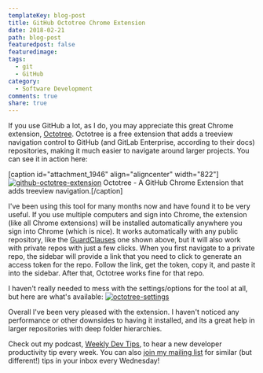 ```yaml
---
templateKey: blog-post
title: GitHub Octotree Chrome Extension
date: 2018-02-21
path: blog-post
featuredpost: false
featuredimage:
tags:
  - git 
  - GitHub
category:
  - Software Development
comments: true
share: true
---
```


If you use GitHub a lot, as I do, you may appreciate this great Chrome extension, [Octotree](https://chrome.google.com/webstore/detail/octotree/bkhaagjahfmjljalopjnoealnfndnagc?hl=en-US). Octotree is a free extension that adds a treeview navigation control to GitHub (and GitLab Enterprise, according to their docs) repositories, making it much easier to navigate around larger projects. You can see it in action here:

\[caption id="attachment\_1946" align="aligncenter" width="822"\][![github-octotree-extension](/img/git-octotree-1.gif)](/img/git-octotree.gif) Octotree - A GitHub Chrome Extension that adds treeview navigation.\[/caption\]

I've been using this tool for many months now and have found it to be very useful. If you use multiple computers and sign into Chrome, the extension (like all Chrome extensions) will be installed automatically anywhere you sign into Chrome (which is nice). It works automatically with any public repository, like the [GuardClauses](https://github.com/ardalis/GuardClauses) one shown above, but it will also work with private repos with just a few clicks. When you first navigate to a private repo, the sidebar will provide a link that you need to click to generate an access token for the repo. Follow the link, get the token, copy it, and paste it into the sidebar. After that, Octotree works fine for that repo.

I haven't really needed to mess with the settings/options for the tool at all, but here are what's available: [![octotree-settings](/img/octotree-settings.png)](/img/octotree-settings.png)

Overall I've been very pleased with the extension. I haven't noticed any performance or other downsides to having it installed, and its a great help in larger repositories with deep folder hierarchies.

Check out my podcast, [Weekly Dev Tips](http://www.weeklydevtips.com/), to hear a new developer productivity tip every week. You can also [join my mailing list](/tips) for similar (but different!) tips in your inbox every Wednesday!
